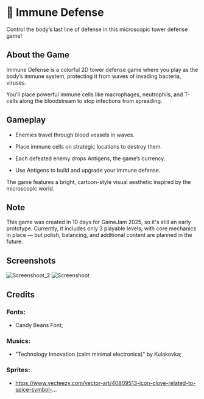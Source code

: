 # 🧬 Immune Defense
Control the body’s last line of defense in this microscopic tower defense game!
## About the Game

Immune Defense is a colorful 2D tower defense game where you play as the body’s immune system, protecting it from waves of invading bacteria, viruses.

You’ll place powerful immune cells like macrophages, neutrophils, and T-cells along the bloodstream to stop infections from spreading.
## Gameplay

- Enemies travel through blood vessels in waves.

- Place immune cells on strategic locations to destroy them.

- Each defeated enemy drops Antigens, the game’s currency.

- Use Antigens to build and upgrade your immune defense. 

The game features a bright, cartoon-style visual aesthetic inspired by the microscopic world.
## Note

This game was created in 10 days for GameJam 2025, so it's still an early prototype.
Currently, it includes only 3 playable levels, with core mechanics in place — but polish, balancing, and additional content are planned in the future.

## Screenshots
![Screenshoot_2](https://github.com/user-attachments/assets/ddf28ddd-40bb-477a-a9fc-b2a237a7d9a0)
![Screenshoot](https://github.com/user-attachments/assets/bfeb7250-4120-44d5-8e13-f6ad834b002a)

## Credits
### Fonts:

- Candy Beans Font;

### Musics:

- "Technology Innovation (calm minimal electronica)" by Kulakovka;

### Sprites:

- https://www.vecteezy.com/vector-art/40809513-icon-clove-related-to-spice-symbol-...
